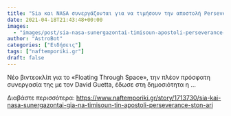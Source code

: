 ```yaml
---
title: "Sia και NASA συνεργάζονται για να τιμήσουν την αποστολή Perseverance στον Άρη"
date: 2021-04-18T21:43:48+00:00
images:
  - "images/post/sia-nasa-sunergazontai-timisoun-apostoli-perseverance-ston-ari.jpg"
author: "AstroBot"
categories: ["Ειδήσεις"]
tags: ["naftemporiki.gr"]
draft: false
---
```


Νέο βιντεοκλίπ για το «Floating Through Space», την πλέον πρόσφατη συνεργασία της με τον David Guetta, έδωσε στη δημοσιότητα η ...

Διαβάστε περισσότερα: https://www.naftemporiki.gr/story/1713730/sia-kai-nasa-sunergazontai-gia-na-timisoun-tin-apostoli-perseverance-ston-ari
